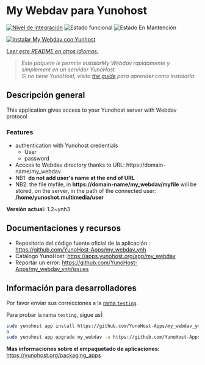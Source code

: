 <!--
Este archivo README esta generado automaticamente<https://github.com/YunoHost/apps/tree/master/tools/readme_generator>
No se debe editar a mano.
-->

# My Webdav para Yunohost

[![Nivel de integración](https://dash.yunohost.org/integration/my_webdav.svg)](https://ci-apps.yunohost.org/ci/apps/my_webdav/) ![Estado funcional](https://ci-apps.yunohost.org/ci/badges/my_webdav.status.svg) ![Estado En Mantención](https://ci-apps.yunohost.org/ci/badges/my_webdav.maintain.svg)

[![Instalar My Webdav con Yunhost](https://install-app.yunohost.org/install-with-yunohost.svg)](https://install-app.yunohost.org/?app=my_webdav)

*[Leer este README en otros idiomas.](./ALL_README.md)*

> *Este paquete le permite instalarMy Webdav rapidamente y simplement en un servidor YunoHost.*  
> *Si no tiene YunoHost, visita [the guide](https://yunohost.org/install) para aprender como instalarla.*

## Descripción general

This application gives access to your Yunohost server with Webdav protocol

### Features

* authentication with Yunohost credentials
	* User
	* password
* Access to Webdav directory thanks to  URL: https://domain-name/my_webdav
* NB1: **do not add user's name at the end of URL**
* NB2: the file myfile, in  **https://domain-name/my_webdav/myfile**
will be stored, on the server, in the path of the connected user: **/home/yunoshot.multimedia/user**



**Versión actual:** 1.2~ynh3
## Documentaciones y recursos

- Repositorio del código fuente oficial de la aplicación : <https://github.com/YunoHost-Apps/my_webdav_ynh>
- Catálogo YunoHost: <https://apps.yunohost.org/app/my_webdav>
- Reportar un error: <https://github.com/YunoHost-Apps/my_webdav_ynh/issues>

## Información para desarrolladores

Por favor enviar sus correcciones a la [rama `testing`](https://github.com/YunoHost-Apps/my_webdav_ynh/tree/testing).

Para probar la rama `testing`, sigue asÍ:

```bash
sudo yunohost app install https://github.com/YunoHost-Apps/my_webdav_ynh/tree/testing --debug
o
sudo yunohost app upgrade my_webdav -u https://github.com/YunoHost-Apps/my_webdav_ynh/tree/testing --debug
```

**Mas informaciones sobre el empaquetado de aplicaciones:** <https://yunohost.org/packaging_apps>
